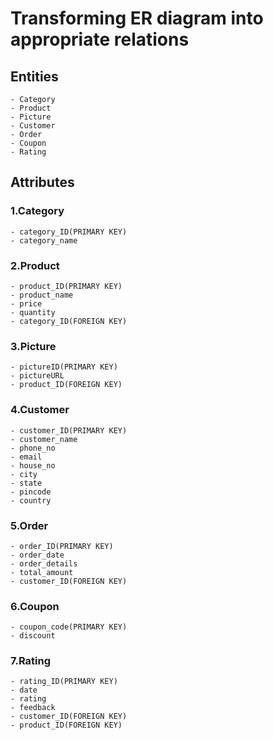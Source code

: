  # Transforming ER diagram into appropriate relations
 ## Entities
    - Category
    - Product
    - Picture
    - Customer
    - Order
    - Coupon
    - Rating
## Attributes
### 1.Category
    - category_ID(PRIMARY KEY)
    - category_name
### 2.Product
    - product_ID(PRIMARY KEY)
    - product_name
    - price
    - quantity
    - category_ID(FOREIGN KEY)
### 3.Picture
    - pictureID(PRIMARY KEY)
    - pictureURL
    - product_ID(FOREIGN KEY)
### 4.Customer
    - customer_ID(PRIMARY KEY)
    - customer_name
    - phone_no
    - email
    - house_no
    - city
    - state
    - pincode
    - country
### 5.Order
    - order_ID(PRIMARY KEY)
    - order_date
    - order_details
    - total_amount
    - customer_ID(FOREIGN KEY)
### 6.Coupon
    - coupon_code(PRIMARY KEY)
    - discount
### 7.Rating
    - rating_ID(PRIMARY KEY)
    - date
    - rating
    - feedback
    - customer_ID(FOREIGN KEY)
    - product_ID(FOREIGN KEY)
